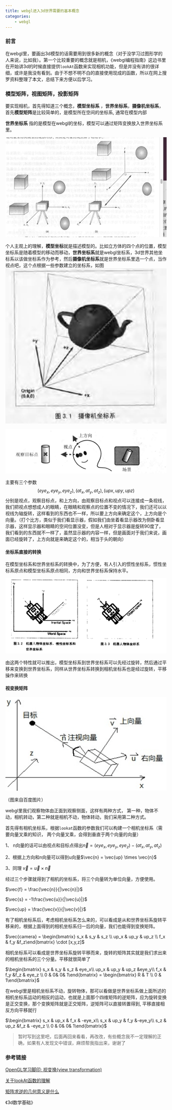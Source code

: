 ```yaml
---
title: webgl进入3d世界需要的基本概念
categories:
    - webgl
---
```



### 前言

在webgl里，要画出3d模型的话需要用到很多新的概念（对于没学习过图形学的人来说，比如我）。第一个比较重要的概念就是相机，《webgl编程指南》这边书里在开始讲3d的时候直接提供`lookAt`函数来实现相机功能，但是并没有讲的很详细，或许是我没有看到。由于不想不明不白的直接使用现成的函数，所以在网上搜罗资料整理了本文，总结下来方便以后学习。
### 模型矩阵，视图矩阵，投影矩阵
要实现相机，首先得知道三个概念，**模型坐标系** ，**世界坐标系**，**摄像机坐标系**， 首先**模型矩阵**是比较简单的，是模型所在空间的坐标系, 通常在模型内部

**世界坐标系** 指的是模型在webgl的坐标，模型可以通过矩阵变换放入世界坐标系里。

![image-20210204180010889](/images/image-20210204180010889.png)

个人主观上的理解，**模型坐标**就是描述模型的。比如立方体的四个点的位置，模型坐标系是随着模型的移动而移动，**世界坐标系**就是webgl坐标系，3d世界其他坐标系以该做坐标系作为参考，然后**摄像机坐标系**就是世界坐标系里选一个点，当作视点吧，这个点根据一些参数建立的坐标系，如图![image-20210203143135424](/images/image-20210203143135424.png)

![image-20210203104320347](/images/image-20210203104320347.png)

主要有三个参数$$(eye_x, eye_y, eye_z),(at_x, at_y, at_z), (upx,upy,upz)$$ 分别是视点，观察目标点，和上方向，由观察目标点和视点可以连接成一条视线，我们把视点想想成人的眼睛，在眼睛和观察点的位置不变的情况下，我们还可以以视线为轴旋转，这样看到的东西也不一样，所以要上方向来确定这个，上方向是个向量。（打个比方，类似于我们看显示器，假如我们由坐着看显示器改为侧卧看显示器，这样显示器和眼睛的空间位置没变，但是人相对于显示器是旋转90度了，我们看到的东西就不一样了，虽然显示器的内容一样，但是画面对于我们来说，画面已经旋转了，上方向就是来确定这个的，相当于头的朝向）

#### 坐标系直接的转换

在模型坐标系和世界坐标系的转换中，为了方便，有人引入的惯性坐标系，惯性坐标系原点和模型坐标系原点相同，方向和世界坐标系保持水平。

![image-20210203143738522](/images/image-20210203143738522.png)

由这两个特性就可以推出，模型坐标系到世界坐标系可以先经过旋转，然后通过平移来变换到世界坐标系，同样从世界坐标系转换到相机坐标系也是经过旋转，平移操作来转换



#### 视变换矩阵

![image-20210208145147712](/images/image-20210208145147712.png)

（图来自百度图片）

webgl里我们观察物体由正面到观察侧面，这样有两种方式， 第一种，物体不动，相机转动，第二种就是相机不动，物体转动，我们采用第二种方式。

首先得有相机坐标系，根据`lookat`函数的参数我们可以构建一个相机坐标系（需要向量叉乘的知识， 两个向量叉乘，会得到垂直于两个向量的向量）

1、 n向量的话可以由视点和目标点得出$\vec{n} = (eye_x, eye_y, eye_z) - (at_x, at_y, at_z)$

2、根据上方向和n向量可以得到u向量$\vec{n} = \vec{up} \times \vec{n}$

3、同理 $\vec{v} = \vec{u} \times \vec{n}$

经过三个步骤就得到了相机的坐标系，将三个向量转为单位向量，方便使用。

$\vec{f} = \frac{\vec{n}}{|\vec{n}|}$

$\vec{s} = -1\frac{\vec{u}}{|\vec{u}|}$

$\vec{up} = \frac{\vec{v}}{|\vec{v}|}$

有了相机坐标系后，考虑相机坐标系怎么来的，可以看成是从和世界坐标系旋转平移来的，根据上面得到的相机坐标系归一后的向量，我们也能得到变换矩阵。

$\vec{camera} = \begin{bmatrix} s_x & s_y & s_z \\ up_x & up_y & up_z \\ f_x & f_y &f_z\end{bmatrix} \cdot [x,y,z]$

相机坐标系可以看成是世界坐标系旋转平移而来，旋转的矩阵其实就是我们求出来的相机坐标系的三个分量。平移就很简单了

$\begin{bmatrix} s_x & s_y & s_z & eye_x\\ up_x & up_y & up_z &eye_y\\ f_x & f_y &f_z & eye_z \\ 0 & 0& 0& 1\end{bmatrix} = \begin{bmatrix} R & T \\ 0 & 1\end{bmatrix}$



在webgl里是相机坐标系不动，旋转物体，那可以看做是世界坐标系做上面所述的相机坐标系运动的相反的运动，也就是上面那个四维矩阵的逆矩阵，应为旋转变换是正交变换，那个变换矩阵就是正交矩阵，逆矩阵可以直接转置得到, 平移直接相反方向平移就行

$\begin{bmatrix} s_x & up_x & f_x & -eye_x\\ s_x & up_y & f_y &-eye_y\\ s_z & up_z &f_z & -eye_z \\ 0 & 0& 0& 1\end{bmatrix}$



> 暂时写到这里吧，后面再回来看看，再改改，有些概念我不一定理解的正确，如果有人发现文中错误，麻烦帮我指出来，谢谢了

### 参考链接

[OpenGL学习脚印: 视变换(view transformation)](https://blog.csdn.net/wangdingqiaoit/article/details/51570001)

[关于lookAt函数的理解](http://www.360doc.com/content/14/1028/10/19175681_420515511.shtml)

[矩阵求逆的几何意义是什么](https://www.zhihu.com/question/33258489)

《3d数学基础》

